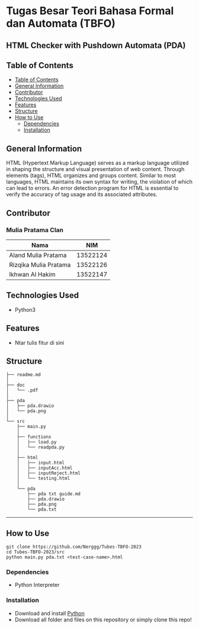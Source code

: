 # Tugas Besar Teori Bahasa Formal dan Automata (TBFO)
## HTML Checker with Pushdown Automata (PDA)
## Table of Contents
  - [Table of Contents](#table-of-contents)
  - [General Information](#general-information)
  - [Contributor](#contributor)
  - [Technologies Used](#technologies-used)
  - [Features](#features)
  - [Structure](#structure)
  - [How to Use](#how-to-use)
    - [Dependencies](#dependencies)
    - [Installation](#installation)

## General Information
HTML (Hypertext Markup Language) serves as a markup language utilized in shaping the structure and visual presentation of web content. Through elements (tags), HTML organizes and groups content. Similar to most languages, HTML maintains its own syntax for writing, the violation of which can lead to errors. An error detection program for HTML is essential to verify the accuracy of tag usage and its associated attributes.

## Contributor
### Mulia Pratama Clan
| Nama | NIM |
|---|---|
| Aland Mulia Pratama | 13522124 |
| Rizqika Mulia Pratama | 13522126 |
| Ikhwan Al Hakim | 13522147 |

## Technologies Used
- Python3

## Features
- Ntar tulis fitur di sini

## Structure
```
├── readme.md
│ 
├── doc
│   └── .pdf
│       
├── pda
│   ├── pda.drawio
│   └── pda.png
│ 
└── src
    ├── main.py
    │ 
    ├── functions
    │   ├── load.py
    │   └── readpda.py
    │
    ├── html
    │   ├── input.html
    │   ├── inputAcc.html
    │   ├── inputReject.html
    │   └── testing.html
    │
    └── pda
        ├── pda txt guide.md
        ├── pda.drawio
        ├── pda.png
        └── pda.txt
```
---

## How to Use
    git clone https://github.com/Nerggg/Tubes-TBFO-2023
    cd Tubes-TBFO-2023/src
    python main.py pda.txt <test-case-name>.html

### Dependencies
- Python Interpreter

### Installation
- Download and install [Python](https://www.python.org/downloads/)
- Download all folder and files on this repository or simply clone this repo!

